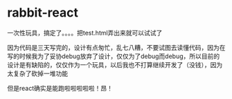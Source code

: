# rabbit-react

一次性玩具，搞定了。。。。把test.html弄出来就可以试试了

因为代码是三天写完的，设计有点匆忙，乱七八糟，不要试图去读懂代码，因为在写的时候我为了妥协debug放弃了设计，仅仅为了debug而debug，所以目前的设计是有缺陷的，仅仅作为一个玩具，以后我也不打算继续开发了（没钱），因为太复杂了砍掉一堆功能

但是react确实是能跑啦啦啦啦啦！昂！
